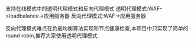 支持在线模式中的透明代理模式和反向代理模式
透明代理模式:WAF->loadbalance->应用服务器
反向代理模式:WAF->应用服务器

反向代理模式难点在负载均衡算法实现和节点健康检查,本项目中只实现了简单的round robin,推荐大家使用透明代理模式.